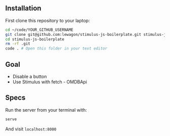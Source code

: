 ## Installation

First clone this repository to your laptop:

```bash
cd ~/code/YOUR_GITHUB_USERNAME
git clone git@github.com:lewagon/stimulus-js-boilerplate.git stimulus-js-boilerplate
cd stimulus-js-boilerplate
rm -rf .git
code . # Open this folder in your text editor
```

## Goal

- Disable a button
- Use Stimulus with fetch - OMDBApi


## Specs

Run the server from your terminal with:

```bash
serve
```

And visit `localhost:8000`
